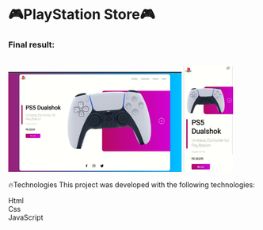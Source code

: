# 🎮PlayStation Store🎮

<h3>Final result:</h3>
<br>
<img src="./img/result-1.jpeg" alt="Application result" width="350em">
<img src="./img/result-2.jpeg" alt="Application result " width="100em">

<br>



🔥Technologies
This project was developed with the following technologies:
<br>

Html
<br>
Css
<br>
JavaScript
